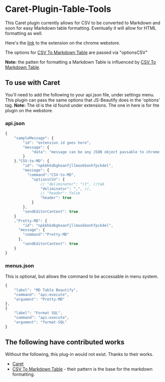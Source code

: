 # Caret-Plugin-Table-Tools
This Caret plugin currently allows for CSV to be converted to Markdown and soon for easy Markdown table formatting.  Eventually it will allow for HTML formatting as well.

Here's the [link](https://chrome.google.com/webstore/detail/caret-plugintable-tools/npkbhkdbgkoanfjllmookbonhfpckdel) to the extension on the chrome webstore.

The options for [CSV To Markdown Table](https://github.com/donatj/CsvToMarkdownTable) are passed via "optionsCSV"

**Note:** the patten for formatting a Markdown Table is influenced by [CSV To Markdown Table](https://github.com/donatj/CsvToMarkdownTable).


## To use with Caret

You'll need to add the following to your api.json file, under settings menu.  This plugin
can pass the same options that JS-Beautify does in the 'options' tag.  **Note:** The id is the id found under extensions. The one in here is for hte plugin on the webstore.

### api.json

```JavaScript
{
	"sampleMessage": {
		"id": "extension id goes here",
		"message": {
			"data": "message can be any JSON object passable to chrome.runtime.sendMessageExternal"
		}
	},"CSV-to-MD": {
		"id": "npkbhkdbgkoanfjllmookbonhfpckdel",
		"message": {
		  "command":"CSV-to-MD",
			"optionsCSV": {
				// "deliminator": "\t", //tab
				"deliminator": ",", //,
				// "header": false
				"header": true
			}
		},
		"sendEditorContext": true
	}
	,"Pretty-MD": {
		"id": "npkbhkdbgkoanfjllmookbonhfpckdel",
	  "message": {
	    "command":"Pretty-MD"
	  },
		"sendEditorContext": true
	}
}
```

### menus.json

This is optional, but allows the command to be accessable in menu system.

```JavaScript
{
	"label": "MD Table Beautify",
	"command": "api:execute",
	"argument": "Pretty-MD"
},
{
	"label": "Format SQL",
	"command": "api:execute",
	"argument": "format-SQL"
}
```



## The following have contributed works

Without the following, this plug-in would not exist.  Thanks to their works.

- [Caret](https://github.com/thomaswilburn/Caret)
- [CSV To Markdown Table](https://github.com/donatj/CsvToMarkdownTable) - their pattern is the base for the markdown formatting.
